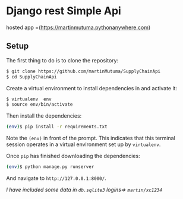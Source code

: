 # Django rest Simple Api
hosted app  =(https://martinmutuma.pythonanywhere.com)
## Setup

The first thing to do is to clone the repository:

```sh
$ git clone https://github.com/martinMutuma/SupplyChainApi
$ cd SupplyChainApi
```

Create a virtual environment to install dependencies in and activate it:

```sh
$ virtualenv  env
$ source env/bin/activate
```

Then install the dependencies:

```sh
(env)$ pip install -r requirements.txt
```
Note the `(env)` in front of the prompt. This indicates that this terminal
session operates in a virtual environment set up by `virtualenv`.

Once `pip` has finished downloading the dependencies:
```sh
(env)$ python manage.py runserver
```
And navigate to `http://127.0.0.1:8000/`.

*I have included some data in `db.sqlite3` 
logins=> `martin/xc1234`*
